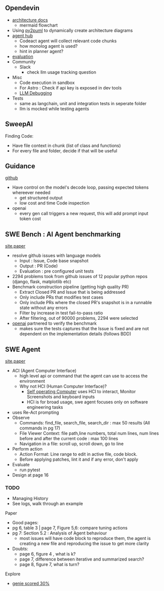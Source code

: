 ## Opendevin

- [architecture docs](https://github.com/All-Hands-AI/OpenHands/tree/main/openhands)
  - mermaid flowchart
- Using [py2puml](../Python/Plantuml.md#py2puml) to dynamically create architecture diagrams
- [agent hub](https://github.com/All-Hands-AI/OpenHands/blob/main/openhands/agenthub/README.md)
  - Codeact agent will collect relevant code chunks
  - how monolog agent is used?
  - hint in planner agent?
- [evaluation](https://github.com/OpenDevin/OpenDevin/blob/main/evaluation/README.md)
- Community
  - Slack
    - check llm usage tracking question
- Misc
  - Code execution in sandbox
  - For Astro : Check if api key is exposed in dev tools
  - [LLM Debugging](https://github.com/OpenDevin/OpenDevin/blob/main/Development.md#6-llm-debugging)
- Tests
  - same as langchain, unit and integration tests in seperate folder
  - llm is mocked while testing agents

## SweepAI

Finding Code:
  - Have file context in chunk (list of class and functions)
  - For every file and folder, decide if that will be useful

## Guidance
[github](https://github.com/guidance-ai/guidance)
- Have control on the model's decode loop, passing expected tokens whereever needed
  - get structured output
  - low cost and time
Code inspection
 - openai
    - every gen call triggers a new request, this will add prompt input token cost
  
## SWE Bench : AI Agent benchmarking
[site](https://www.swebench.com/),[paper](https://arxiv.org/pdf/2310.06770v2)
- resolve github issues with language models
  - Input : Issue, Code base snapshot
  - Output : PR (Code)
  - Evaluation : pre configured unit tests
- 2294 problems took from github issues of 12 popular python repos (django, flask, matplotlib etc)
- Benchmark construction pipeline (getting high quality PR)
  - Extract Closed PR and Issue that is being addressed 
  - Only include PRs that modifies test cases
  - Only include PRs where the closed PR's snapshot is in a runnable state without any errors
  - Filter by increase in test fail-to-pass ratio
  - After filtering, out of 90000 problems, 2294 were selected
- [openai](https://openai.com/index/introducing-swe-bench-verified) partnered to verify the benchmark
  - makes sure the tests captures that the Issue is fixed and are not dependent on the implementation details (follows BDD)

## SWE Agent
[site](https://github.com/princeton-nlp/SWE-agent),[paper](https://arxiv.org/pdf/2405.15793v2)
- ACI (Agent Computer Interface)
  - high level api or command that the agent can use to access the environment
  - Why not HCI (Human Computer Interface)?
      - [Self operating Computer](https://github.com/OthersideAI/self-operating-computer) uses HCI to interact, Monitor Screenshots and keyboard inputs
      - HCI is for broad usage, swe agent focuses only on software engineering tasks
- uses Re-Act prompting
- Observe
  - Commands: find_file, search_file, search_dir : max 50 results (All commands in pg 17)
  - File Viewer Context: file path,line numbers, total num lines, num lines before and after the current code : max 100 lines
  - Navigation in a file: scroll up, scroll down, go to line
- Perform action
  - Action Format: Line range to edit in active file, code block.
  - Before applying patches, lint it and if any error, don't apply
- Evaluate
  - run pytest
- Design at page 16
### TODO
- Managing History
- See logs, walk through an example

Paper
- Good pages:
 - pg 6, table 3 | page 7, Figure 5,6: compare tuning actions
 - pg 7: Section 5.2 : Analysis of Agent behaviour
    - most issues will have code block to reproduce them, the agent is creating a new file and reproducing the issue to get more clarity
- Doubts:
  - page 6,  figure 4 , what is k?
  - page 7, difference between iterative and summarized search?
  - page 8, figure 7, what is turn?


Explore
- [genie scored 30%](https://cosine.sh/blog/genie-technical-report)
